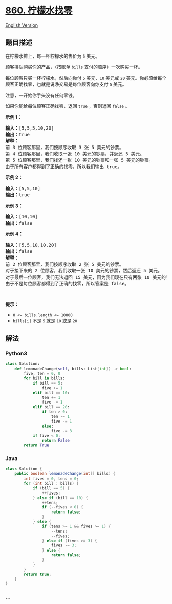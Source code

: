 # [860. 柠檬水找零](https://leetcode-cn.com/problems/lemonade-change)

[English Version](/solution/0800-0899/0860.Lemonade%20Change/README_EN.md)

## 题目描述

<!-- 这里写题目描述 -->

<p>在柠檬水摊上，每一杯柠檬水的售价为&nbsp;<code>5</code>&nbsp;美元。</p>

<p>顾客排队购买你的产品，（按账单 <code>bills</code> 支付的顺序）一次购买一杯。</p>

<p>每位顾客只买一杯柠檬水，然后向你付 <code>5</code> 美元、<code>10</code> 美元或 <code>20</code> 美元。你必须给每个顾客正确找零，也就是说净交易是每位顾客向你支付 <code>5</code> 美元。</p>

<p>注意，一开始你手头没有任何零钱。</p>

<p>如果你能给每位顾客正确找零，返回&nbsp;<code>true</code>&nbsp;，否则返回 <code>false</code>&nbsp;。</p>

<p><strong>示例 1：</strong></p>

<pre><strong>输入：</strong>[5,5,5,10,20]
<strong>输出：</strong>true
<strong>解释：
</strong>前 3 位顾客那里，我们按顺序收取 3 张 5 美元的钞票。
第 4 位顾客那里，我们收取一张 10 美元的钞票，并返还 5 美元。
第 5 位顾客那里，我们找还一张 10 美元的钞票和一张 5 美元的钞票。
由于所有客户都得到了正确的找零，所以我们输出 true。
</pre>

<p><strong>示例 2：</strong></p>

<pre><strong>输入：</strong>[5,5,10]
<strong>输出：</strong>true
</pre>

<p><strong>示例 3：</strong></p>

<pre><strong>输入：</strong>[10,10]
<strong>输出：</strong>false
</pre>

<p><strong>示例 4：</strong></p>

<pre><strong>输入：</strong>[5,5,10,10,20]
<strong>输出：</strong>false
<strong>解释：</strong>
前 2 位顾客那里，我们按顺序收取 2 张 5 美元的钞票。
对于接下来的 2 位顾客，我们收取一张 10 美元的钞票，然后返还 5 美元。
对于最后一位顾客，我们无法退回 15 美元，因为我们现在只有两张 10 美元的钞票。
由于不是每位顾客都得到了正确的找零，所以答案是 false。
</pre>

<p>&nbsp;</p>

<p><strong>提示：</strong></p>

<ul>
	<li><code>0 &lt;= bills.length &lt;= 10000</code></li>
	<li><code>bills[i]</code>&nbsp;不是&nbsp;<code>5</code>&nbsp;就是&nbsp;<code>10</code>&nbsp;或是&nbsp;<code>20</code>&nbsp;</li>
</ul>


## 解法

<!-- 这里可写通用的实现逻辑 -->

<!-- tabs:start -->

### **Python3**

<!-- 这里可写当前语言的特殊实现逻辑 -->

```python
class Solution:
    def lemonadeChange(self, bills: List[int]) -> bool:
        five, ten = 0, 0
        for bill in bills:
            if bill == 5:
                five += 1
            elif bill == 10:
                ten += 1
                five -= 1
            elif bill == 20:
                if ten > 0:
                    ten -= 1
                    five -= 1
                else:
                    five -= 3
            if five < 0:
                return False
        return True
```

### **Java**

<!-- 这里可写当前语言的特殊实现逻辑 -->

```java
class Solution {
    public boolean lemonadeChange(int[] bills) {
        int fives = 0, tens = 0;
        for (int bill : bills) {
            if (bill == 5) {
                ++fives;
            } else if (bill == 10) {
                ++tens;
                if (--fives < 0) {
                    return false;
                }
            } else {
                if (tens >= 1 && fives >= 1) {
                    --tens;
                    --fives;
                } else if (fives >= 3) {
                    fives -= 3;
                } else {
                    return false;
                }
            }
        }
        return true;
    }
}
```

### **...**

```

```

<!-- tabs:end -->
